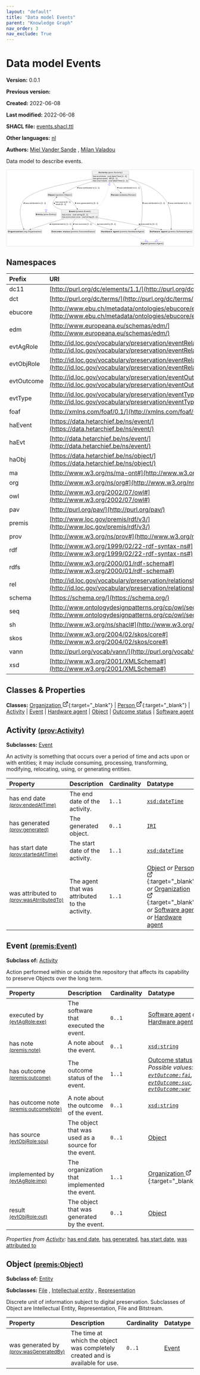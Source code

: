```yaml
---
layout: "default"
title: "Data model Events"
parent: "Knowledge Graph"
nav_order: 3
nav_exclude: True
---
```

<svg xmlns="http://www.w3.org/2000/svg" style="display: none;"><symbol id="svg-external-link" width="24" height="24" viewBox="0 0 24 24" fill="none" stroke="currentColor" stroke-width="2" stroke-linecap="round" stroke-linejoin="round" class="feather feather-external-link"><title id="svg-external-link-title">(external link)</title><path d="M18 13v6a2 2 0 0 1-2 2H5a2 2 0 0 1-2-2V8a2 2 0 0 1 2-2h6"></path><polyline points="15 3 21 3 21 9"></polyline><line x1="10" y1="14" x2="21" y2="3"></line> </symbol></svg>

Data model Events
====================

**Version:** 0.0.1

**Previous version:** 

**Created:** 2022-06-08

**Last modified:** 2022-06-08

**SHACL file:** [events.shacl.ttl](events.shacl.ttl)

**Other languages:**
[nl](../nl)

**Authors:**
[Miel Vander Sande](mailto:miel.vandersande@meemoo.be)
, [Milan Valadou](mailto:milan.valadou@meemoo.be)


Data model to describe events.

<div class="wrap">
  <div class="zoom">
  <svg xmlns="http://www.w3.org/2000/svg" xmlns:xlink="http://www.w3.org/1999/xlink" contentStyleType="text/css" preserveAspectRatio="none" version="1.1" viewBox="0 0 1346 548" zoomAndPan="magnify"><defs/><g><a href="../../organization/en#org%3AOrganization" target="_top" title="../../organization/en#org%3AOrganization" xlink:actuate="onRequest" xlink:href="../../organization/en#org%3AOrganization" xlink:show="new" xlink:title="../../organization/en#org%3AOrganization" xlink:type="simple"><g id="elem_org_Organization"><rect codeLine="15" fill="#F1F1F1" height="26.2969" id="org_Organization" rx="3.5" ry="3.5" style="stroke:#181818;stroke-width:0.5;" width="247" x="7" y="429"/><text fill="#000000" font-family="sans-serif" font-size="14" font-weight="bold" lengthAdjust="spacing" textLength="106" x="10" y="446.9951">Organization</text><text fill="#000000" font-family="sans-serif" font-size="14" lengthAdjust="spacing" textLength="131" x="120" y="446.9951">(org:Organization)</text></g></a><a href="../../organization/en#schema%3APerson" target="_top" title="../../organization/en#schema%3APerson" xlink:actuate="onRequest" xlink:href="../../organization/en#schema%3APerson" xlink:show="new" xlink:title="../../organization/en#schema%3APerson" xlink:type="simple"><g id="elem_schema_Person"><rect codeLine="16" fill="#F1F1F1" height="26.2969" id="schema_Person" rx="3.5" ry="3.5" style="stroke:#181818;stroke-width:0.5;" width="184" x="749.5" y="167"/><text fill="#000000" font-family="sans-serif" font-size="14" font-weight="bold" lengthAdjust="spacing" textLength="55" x="752.5" y="184.9951">Person</text><text fill="#000000" font-family="sans-serif" font-size="14" lengthAdjust="spacing" textLength="119" x="811.5" y="184.9951">(schema:Person)</text></g></a><a href="#prov%3AActivity" target="_top" title="#prov%3AActivity" xlink:actuate="onRequest" xlink:href="#prov%3AActivity" xlink:show="new" xlink:title="#prov%3AActivity" xlink:type="simple"><g id="elem_prov_Activity"><rect codeLine="19" fill="#F1F1F1" height="83.1875" id="prov_Activity" rx="3.5" ry="3.5" style="stroke:#181818;stroke-width:0.5;" width="264" x="616.5" y="7"/><text fill="#000000" font-family="sans-serif" font-size="14" font-weight="bold" lengthAdjust="spacing" textLength="64" x="662.5" y="24.9951">Activity</text><text fill="#000000" font-family="sans-serif" font-size="14" lengthAdjust="spacing" textLength="104" x="730.5" y="24.9951">(prov:Activity)</text><line style="stroke:#181818;stroke-width:0.5;" x1="617.5" x2="879.5" y1="33.2969" y2="33.2969"/><text fill="#000000" font-family="sans-serif" font-size="14" lengthAdjust="spacing" textLength="24" x="622.5" y="50.292">has</text><text fill="#000000" font-family="sans-serif" font-size="14" lengthAdjust="spacing" textLength="4" x="646.5" y="50.292"> </text><text fill="#000000" font-family="sans-serif" font-size="14" lengthAdjust="spacing" textLength="27" x="650.5" y="50.292">end</text><text fill="#000000" font-family="sans-serif" font-size="14" lengthAdjust="spacing" textLength="4" x="677.5" y="50.292"> </text><text fill="#000000" font-family="sans-serif" font-size="14" lengthAdjust="spacing" textLength="33" x="681.5" y="50.292">date</text><text fill="#000000" font-family="sans-serif" font-size="14" lengthAdjust="spacing" textLength="4" x="714.5" y="50.292"> </text><text fill="#000000" font-family="sans-serif" font-size="14" lengthAdjust="spacing" textLength="5" x="718.5" y="50.292">:</text><text fill="#000000" font-family="sans-serif" font-size="14" lengthAdjust="spacing" textLength="4" x="723.5" y="50.292"> </text><text fill="#000000" font-family="sans-serif" font-size="14" font-style="italic" lengthAdjust="spacing" textLength="97" x="727.5" y="50.292">xsd:dateTime</text><text fill="#000000" font-family="sans-serif" font-size="14" lengthAdjust="spacing" textLength="4" x="824.5" y="50.292"> </text><text fill="#000000" font-family="sans-serif" font-size="14" lengthAdjust="spacing" textLength="38" x="828.5" y="50.292">[1..1]</text><text fill="#000000" font-family="sans-serif" font-size="14" lengthAdjust="spacing" textLength="24" x="622.5" y="66.5889">has</text><text fill="#000000" font-family="sans-serif" font-size="14" lengthAdjust="spacing" textLength="4" x="646.5" y="66.5889"> </text><text fill="#000000" font-family="sans-serif" font-size="14" lengthAdjust="spacing" textLength="75" x="650.5" y="66.5889">generated</text><text fill="#000000" font-family="sans-serif" font-size="14" lengthAdjust="spacing" textLength="4" x="725.5" y="66.5889"> </text><text fill="#000000" font-family="sans-serif" font-size="14" lengthAdjust="spacing" textLength="5" x="729.5" y="66.5889">:</text><text fill="#000000" font-family="sans-serif" font-size="14" lengthAdjust="spacing" textLength="4" x="734.5" y="66.5889"> </text><text fill="#000000" font-family="sans-serif" font-size="14" font-style="italic" lengthAdjust="spacing" textLength="18" x="738.5" y="66.5889">IRI</text><text fill="#000000" font-family="sans-serif" font-size="14" lengthAdjust="spacing" textLength="4" x="756.5" y="66.5889"> </text><text fill="#000000" font-family="sans-serif" font-size="14" lengthAdjust="spacing" textLength="38" x="760.5" y="66.5889">[0..1]</text><text fill="#000000" font-family="sans-serif" font-size="14" lengthAdjust="spacing" textLength="24" x="622.5" y="82.8857">has</text><text fill="#000000" font-family="sans-serif" font-size="14" lengthAdjust="spacing" textLength="4" x="646.5" y="82.8857"> </text><text fill="#000000" font-family="sans-serif" font-size="14" lengthAdjust="spacing" textLength="35" x="650.5" y="82.8857">start</text><text fill="#000000" font-family="sans-serif" font-size="14" lengthAdjust="spacing" textLength="4" x="685.5" y="82.8857"> </text><text fill="#000000" font-family="sans-serif" font-size="14" lengthAdjust="spacing" textLength="33" x="689.5" y="82.8857">date</text><text fill="#000000" font-family="sans-serif" font-size="14" lengthAdjust="spacing" textLength="4" x="722.5" y="82.8857"> </text><text fill="#000000" font-family="sans-serif" font-size="14" lengthAdjust="spacing" textLength="5" x="726.5" y="82.8857">:</text><text fill="#000000" font-family="sans-serif" font-size="14" lengthAdjust="spacing" textLength="4" x="731.5" y="82.8857"> </text><text fill="#000000" font-family="sans-serif" font-size="14" font-style="italic" lengthAdjust="spacing" textLength="97" x="735.5" y="82.8857">xsd:dateTime</text><text fill="#000000" font-family="sans-serif" font-size="14" lengthAdjust="spacing" textLength="4" x="832.5" y="82.8857"> </text><text fill="#000000" font-family="sans-serif" font-size="14" lengthAdjust="spacing" textLength="38" x="836.5" y="82.8857">[1..1]</text></g></a><a href="#premis%3AEvent" target="_top" title="#premis%3AEvent" xlink:actuate="onRequest" xlink:href="#premis%3AEvent" xlink:show="new" xlink:title="#premis%3AEvent" xlink:type="simple"><g id="elem_premis_Event"><rect codeLine="18" fill="#F1F1F1" height="66.8906" id="premis_Event" rx="3.5" ry="3.5" style="stroke:#181818;stroke-width:0.5;" width="266" x="394.5" y="285"/><text fill="#000000" font-family="sans-serif" font-size="14" font-weight="bold" lengthAdjust="spacing" textLength="45" x="449.5" y="302.9951">Event</text><text fill="#000000" font-family="sans-serif" font-size="14" lengthAdjust="spacing" textLength="107" x="498.5" y="302.9951">(premis:Event)</text><line style="stroke:#181818;stroke-width:0.5;" x1="395.5" x2="659.5" y1="311.2969" y2="311.2969"/><text fill="#000000" font-family="sans-serif" font-size="14" lengthAdjust="spacing" textLength="24" x="400.5" y="328.292">has</text><text fill="#000000" font-family="sans-serif" font-size="14" lengthAdjust="spacing" textLength="4" x="424.5" y="328.292"> </text><text fill="#000000" font-family="sans-serif" font-size="14" lengthAdjust="spacing" textLength="34" x="428.5" y="328.292">note</text><text fill="#000000" font-family="sans-serif" font-size="14" lengthAdjust="spacing" textLength="4" x="462.5" y="328.292"> </text><text fill="#000000" font-family="sans-serif" font-size="14" lengthAdjust="spacing" textLength="5" x="466.5" y="328.292">:</text><text fill="#000000" font-family="sans-serif" font-size="14" lengthAdjust="spacing" textLength="4" x="471.5" y="328.292"> </text><text fill="#000000" font-family="sans-serif" font-size="14" font-style="italic" lengthAdjust="spacing" textLength="69" x="475.5" y="328.292">xsd:string</text><text fill="#000000" font-family="sans-serif" font-size="14" lengthAdjust="spacing" textLength="4" x="544.5" y="328.292"> </text><text fill="#000000" font-family="sans-serif" font-size="14" lengthAdjust="spacing" textLength="38" x="548.5" y="328.292">[0..1]</text><text fill="#000000" font-family="sans-serif" font-size="14" lengthAdjust="spacing" textLength="24" x="400.5" y="344.5889">has</text><text fill="#000000" font-family="sans-serif" font-size="14" lengthAdjust="spacing" textLength="4" x="424.5" y="344.5889"> </text><text fill="#000000" font-family="sans-serif" font-size="14" lengthAdjust="spacing" textLength="64" x="428.5" y="344.5889">outcome</text><text fill="#000000" font-family="sans-serif" font-size="14" lengthAdjust="spacing" textLength="4" x="492.5" y="344.5889"> </text><text fill="#000000" font-family="sans-serif" font-size="14" lengthAdjust="spacing" textLength="34" x="496.5" y="344.5889">note</text><text fill="#000000" font-family="sans-serif" font-size="14" lengthAdjust="spacing" textLength="4" x="530.5" y="344.5889"> </text><text fill="#000000" font-family="sans-serif" font-size="14" lengthAdjust="spacing" textLength="5" x="534.5" y="344.5889">:</text><text fill="#000000" font-family="sans-serif" font-size="14" lengthAdjust="spacing" textLength="4" x="539.5" y="344.5889"> </text><text fill="#000000" font-family="sans-serif" font-size="14" font-style="italic" lengthAdjust="spacing" textLength="69" x="543.5" y="344.5889">xsd:string</text><text fill="#000000" font-family="sans-serif" font-size="14" lengthAdjust="spacing" textLength="4" x="612.5" y="344.5889"> </text><text fill="#000000" font-family="sans-serif" font-size="14" lengthAdjust="spacing" textLength="38" x="616.5" y="344.5889">[0..1]</text></g></a><a href="#premis%3AHardwareAgent" target="_top" title="#premis%3AHardwareAgent" xlink:actuate="onRequest" xlink:href="#premis%3AHardwareAgent" xlink:show="new" xlink:title="#premis%3AHardwareAgent" xlink:type="simple"><g id="elem_premis_HardwareAgent"><rect codeLine="20" fill="#F1F1F1" height="26.2969" id="premis_HardwareAgent" rx="3.5" ry="3.5" style="stroke:#181818;stroke-width:0.5;" width="315" x="679" y="429"/><text fill="#000000" font-family="sans-serif" font-size="14" font-weight="bold" lengthAdjust="spacing" textLength="129" x="682" y="446.9951">Hardware agent</text><text fill="#000000" font-family="sans-serif" font-size="14" lengthAdjust="spacing" textLength="176" x="815" y="446.9951">(premis:HardwareAgent)</text></g></a><a href="#premis%3AAgent" target="_top" title="#premis%3AAgent" xlink:actuate="onRequest" xlink:href="#premis%3AAgent" xlink:show="new" xlink:title="#premis%3AAgent" xlink:type="simple"><g id="elem_premis_Agent"><rect codeLine="26" fill="#F1F1F1" height="26.2969" id="premis_Agent" rx="3.5" ry="3.5" style="stroke:#181818;stroke-width:0.5;" width="167" x="965" y="516"/><text fill="#000000" font-family="sans-serif" font-size="14" font-weight="bold" lengthAdjust="spacing" textLength="48" x="968" y="533.9951">Agent</text><text fill="#000000" font-family="sans-serif" font-size="14" lengthAdjust="spacing" textLength="109" x="1020" y="533.9951">(premis:Agent)</text></g></a><a href="#premis%3AObject" target="_top" title="#premis%3AObject" xlink:actuate="onRequest" xlink:href="#premis%3AObject" xlink:show="new" xlink:title="#premis%3AObject" xlink:type="simple"><g id="elem_premis_Object"><rect codeLine="22" fill="#F1F1F1" height="26.2969" id="premis_Object" rx="3.5" ry="3.5" style="stroke:#181818;stroke-width:0.5;" width="177" x="295" y="167"/><text fill="#000000" font-family="sans-serif" font-size="14" font-weight="bold" lengthAdjust="spacing" textLength="53" x="298" y="184.9951">Object</text><text fill="#000000" font-family="sans-serif" font-size="14" lengthAdjust="spacing" textLength="114" x="355" y="184.9951">(premis:Object)</text></g></a><a href="#prov%3AEntity" target="_top" title="#prov%3AEntity" xlink:actuate="onRequest" xlink:href="#prov%3AEntity" xlink:show="new" xlink:title="#prov%3AEntity" xlink:type="simple"><g id="elem_prov_Entity"><rect codeLine="23" fill="#F1F1F1" height="26.2969" id="prov_Entity" rx="3.5" ry="3.5" style="stroke:#181818;stroke-width:0.5;" width="151" x="208" y="305.5"/><text fill="#000000" font-family="sans-serif" font-size="14" font-weight="bold" lengthAdjust="spacing" textLength="49" x="211" y="323.4951">Entity</text><text fill="#000000" font-family="sans-serif" font-size="14" lengthAdjust="spacing" textLength="92" x="264" y="323.4951">(prov:Entity)</text></g></a><a href="#premis%3AOutcomeStatus" target="_top" title="#premis%3AOutcomeStatus" xlink:actuate="onRequest" xlink:href="#premis%3AOutcomeStatus" xlink:show="new" xlink:title="#premis%3AOutcomeStatus" xlink:type="simple"><g id="elem_premis_OutcomeStatus"><rect codeLine="24" fill="#F1F1F1" height="26.2969" id="premis_OutcomeStatus" rx="3.5" ry="3.5" style="stroke:#181818;stroke-width:0.5;" width="319" x="321" y="429"/><text fill="#000000" font-family="sans-serif" font-size="14" font-weight="bold" lengthAdjust="spacing" textLength="132" x="324" y="446.9951">Outcome status</text><text fill="#000000" font-family="sans-serif" font-size="14" lengthAdjust="spacing" textLength="177" x="460" y="446.9951">(premis:OutcomeStatus)</text></g></a><a href="#premis%3ASoftwareAgent" target="_top" title="#premis%3ASoftwareAgent" xlink:actuate="onRequest" xlink:href="#premis%3ASoftwareAgent" xlink:show="new" xlink:title="#premis%3ASoftwareAgent" xlink:type="simple"><g id="elem_premis_SoftwareAgent"><rect codeLine="25" fill="#F1F1F1" height="26.2969" id="premis_SoftwareAgent" rx="3.5" ry="3.5" style="stroke:#181818;stroke-width:0.5;" width="310" x="1029.5" y="429"/><text fill="#000000" font-family="sans-serif" font-size="14" font-weight="bold" lengthAdjust="spacing" textLength="126" x="1032.5" y="446.9951">Software agent</text><text fill="#000000" font-family="sans-serif" font-size="14" lengthAdjust="spacing" textLength="174" x="1162.5" y="446.9951">(premis:SoftwareAgent)</text></g></a><g id="link_prov_Activity_org_Organization"><path codeLine="37" d="M616.444,66.375 C449.665,90.808 177.489,142.167 120.5,223 C76.5203,285.381 107.951,384.582 123.342,424.023 " fill="none" id="prov_Activity-to-org_Organization" style="stroke:#454645;stroke-width:1.0;"/><polygon fill="#454645" points="125.31,428.966,125.6965,419.1247,123.4602,424.3208,118.2642,422.0844,125.31,428.966" style="stroke:#454645;stroke-width:1.0;"/><polygon fill="#000000" points="121.4525,242.002,130.5,239.0705,127.0489,234.3124,121.4525,242.002" style="stroke:#000000;stroke-width:1.0;"/><text fill="#000000" font-family="sans-serif" font-size="13" lengthAdjust="spacing" textLength="26" x="134.5" y="243.5669">was</text><text fill="#000000" font-family="sans-serif" font-size="13" lengthAdjust="spacing" textLength="4" x="160.5" y="243.5669"> </text><text fill="#000000" font-family="sans-serif" font-size="13" lengthAdjust="spacing" textLength="63" x="164.5" y="243.5669">attributed</text><text fill="#000000" font-family="sans-serif" font-size="13" lengthAdjust="spacing" textLength="4" x="227.5" y="243.5669"> </text><text fill="#000000" font-family="sans-serif" font-size="13" lengthAdjust="spacing" textLength="13" x="231.5" y="243.5669">to</text><text fill="#000000" font-family="sans-serif" font-size="13" lengthAdjust="spacing" textLength="4" x="244.5" y="243.5669"> </text><text fill="#000000" font-family="sans-serif" font-size="13" lengthAdjust="spacing" textLength="34" x="248.5" y="243.5669">[1..1]</text></g><g id="link_prov_Activity_premis_HardwareAgent"><path codeLine="38" d="M880.548,64.88 C913.125,75.28 944.404,92.302 964.5,120 C982.705,145.092 982.685,373.894 964.5,399 C955.317,411.678 942.186,420.598 927.799,426.857 " fill="none" id="prov_Activity-to-premis_HardwareAgent" style="stroke:#454645;stroke-width:1.0;"/><polygon fill="#454645" points="922.875,428.88,932.7199,429.1605,927.5,426.9803,929.6803,421.7605,922.875,428.88" style="stroke:#454645;stroke-width:1.0;"/><polygon fill="#000000" points="984.1472,244.0243,985.8906,234.6749,980.0622,235.4358,984.1472,244.0243" style="stroke:#000000;stroke-width:1.0;"/><text fill="#000000" font-family="sans-serif" font-size="13" lengthAdjust="spacing" textLength="26" x="992.5" y="243.5669">was</text><text fill="#000000" font-family="sans-serif" font-size="13" lengthAdjust="spacing" textLength="4" x="1018.5" y="243.5669"> </text><text fill="#000000" font-family="sans-serif" font-size="13" lengthAdjust="spacing" textLength="63" x="1022.5" y="243.5669">attributed</text><text fill="#000000" font-family="sans-serif" font-size="13" lengthAdjust="spacing" textLength="4" x="1085.5" y="243.5669"> </text><text fill="#000000" font-family="sans-serif" font-size="13" lengthAdjust="spacing" textLength="13" x="1089.5" y="243.5669">to</text><text fill="#000000" font-family="sans-serif" font-size="13" lengthAdjust="spacing" textLength="4" x="1102.5" y="243.5669"> </text><text fill="#000000" font-family="sans-serif" font-size="13" lengthAdjust="spacing" textLength="34" x="1106.5" y="243.5669">[1..1]</text></g><g id="link_prov_Activity_premis_Object"><path codeLine="39" d="M616.221,84.078 C580.547,94.516 542.224,106.757 507.5,120 C473.319,133.036 435.562,151.642 410.798,164.458 " fill="none" id="prov_Activity-to-premis_Object" style="stroke:#454645;stroke-width:1.0;"/><polygon fill="#454645" points="406.329,166.78,416.1595,166.1782,410.7654,164.4739,412.4697,159.0799,406.329,166.78" style="stroke:#454645;stroke-width:1.0;"/><polygon fill="#000000" points="507.8438,130.3883,517.3379,129.8293,515.1961,124.3556,507.8438,130.3883" style="stroke:#000000;stroke-width:1.0;"/><text fill="#000000" font-family="sans-serif" font-size="13" lengthAdjust="spacing" textLength="26" x="521.5" y="133.0669">was</text><text fill="#000000" font-family="sans-serif" font-size="13" lengthAdjust="spacing" textLength="4" x="547.5" y="133.0669"> </text><text fill="#000000" font-family="sans-serif" font-size="13" lengthAdjust="spacing" textLength="63" x="551.5" y="133.0669">attributed</text><text fill="#000000" font-family="sans-serif" font-size="13" lengthAdjust="spacing" textLength="4" x="614.5" y="133.0669"> </text><text fill="#000000" font-family="sans-serif" font-size="13" lengthAdjust="spacing" textLength="13" x="618.5" y="133.0669">to</text><text fill="#000000" font-family="sans-serif" font-size="13" lengthAdjust="spacing" textLength="4" x="631.5" y="133.0669"> </text><text fill="#000000" font-family="sans-serif" font-size="13" lengthAdjust="spacing" textLength="34" x="635.5" y="133.0669">[1..1]</text></g><g id="link_prov_Activity_premis_SoftwareAgent"><path codeLine="40" d="M880.506,68.018 C973.268,88.713 1090.88,132.184 1149.5,223 C1191.11,287.46 1189.05,384.387 1186.17,423.607 " fill="none" id="prov_Activity-to-premis_SoftwareAgent" style="stroke:#454645;stroke-width:1.0;"/><polygon fill="#454645" points="1185.74,428.964,1190.442,420.31,1186.137,423.9798,1182.4673,419.6748,1185.74,428.964" style="stroke:#454645;stroke-width:1.0;"/><polygon fill="#000000" points="1172.7593,242.8581,1169.0918,234.0831,1164.6345,237.9147,1172.7593,242.8581" style="stroke:#000000;stroke-width:1.0;"/><text fill="#000000" font-family="sans-serif" font-size="13" lengthAdjust="spacing" textLength="26" x="1178.5" y="243.5669">was</text><text fill="#000000" font-family="sans-serif" font-size="13" lengthAdjust="spacing" textLength="4" x="1204.5" y="243.5669"> </text><text fill="#000000" font-family="sans-serif" font-size="13" lengthAdjust="spacing" textLength="63" x="1208.5" y="243.5669">attributed</text><text fill="#000000" font-family="sans-serif" font-size="13" lengthAdjust="spacing" textLength="4" x="1271.5" y="243.5669"> </text><text fill="#000000" font-family="sans-serif" font-size="13" lengthAdjust="spacing" textLength="13" x="1275.5" y="243.5669">to</text><text fill="#000000" font-family="sans-serif" font-size="13" lengthAdjust="spacing" textLength="4" x="1288.5" y="243.5669"> </text><text fill="#000000" font-family="sans-serif" font-size="13" lengthAdjust="spacing" textLength="34" x="1292.5" y="243.5669">[1..1]</text></g><g id="link_prov_Activity_schema_Person"><path codeLine="41" d="M768.075,90.277 C776.237,105.567 786.404,122.691 797.5,137 C804.841,146.467 814.315,155.791 822.591,163.239 " fill="none" id="prov_Activity-to-schema_Person" style="stroke:#454645;stroke-width:1.0;"/><polygon fill="#454645" points="826.543,166.738,822.4551,157.7776,822.799,163.424,817.1526,163.768,826.543,166.738" style="stroke:#454645;stroke-width:1.0;"/><polygon fill="#000000" points="805.4928,132.5718,802.4331,123.5669,797.7245,127.0851,805.4928,132.5718" style="stroke:#000000;stroke-width:1.0;"/><text fill="#000000" font-family="sans-serif" font-size="13" lengthAdjust="spacing" textLength="26" x="811.5" y="133.0669">was</text><text fill="#000000" font-family="sans-serif" font-size="13" lengthAdjust="spacing" textLength="4" x="837.5" y="133.0669"> </text><text fill="#000000" font-family="sans-serif" font-size="13" lengthAdjust="spacing" textLength="63" x="841.5" y="133.0669">attributed</text><text fill="#000000" font-family="sans-serif" font-size="13" lengthAdjust="spacing" textLength="4" x="904.5" y="133.0669"> </text><text fill="#000000" font-family="sans-serif" font-size="13" lengthAdjust="spacing" textLength="13" x="908.5" y="133.0669">to</text><text fill="#000000" font-family="sans-serif" font-size="13" lengthAdjust="spacing" textLength="4" x="921.5" y="133.0669"> </text><text fill="#000000" font-family="sans-serif" font-size="13" lengthAdjust="spacing" textLength="34" x="925.5" y="133.0669">[1..1]</text></g><g id="link_premis_Event_prov_Activity"><path codeLine="44" d="M629.056,284.849 C643.935,276.824 658.069,266.989 669.5,255 C707.498,215.148 727.748,155.072 738.191,110.153 " fill="none" id="premis_Event-to-prov_Activity" style="stroke:#0000FF;stroke-width:1.0;stroke-dasharray:1.0,3.0;"/><polygon fill="none" points="731.384,108.51,742.387,90.401,745.078,111.419,731.384,108.51" style="stroke:#0000FF;stroke-width:1.0;"/></g><g id="link_premis_Event_org_Organization"><path codeLine="48" d="M410.166,352.002 C377.195,361.402 341.372,371.866 308.5,382 C260.907,396.672 206.633,414.877 170.657,427.153 " fill="none" id="premis_Event-to-org_Organization" style="stroke:#454645;stroke-width:1.0;"/><polygon fill="#454645" points="165.485,428.92,175.2947,429.7969,170.2167,427.3042,172.7094,422.2262,165.485,428.92" style="stroke:#454645;stroke-width:1.0;"/><polygon fill="#000000" points="308.7293,392.0633,318.2394,392.1595,316.4797,386.5513,308.7293,392.0633" style="stroke:#000000;stroke-width:1.0;"/><text fill="#000000" font-family="sans-serif" font-size="13" lengthAdjust="spacing" textLength="85" x="322.5" y="395.0669">implemented</text><text fill="#000000" font-family="sans-serif" font-size="13" lengthAdjust="spacing" textLength="4" x="407.5" y="395.0669"> </text><text fill="#000000" font-family="sans-serif" font-size="13" lengthAdjust="spacing" textLength="16" x="411.5" y="395.0669">by</text><text fill="#000000" font-family="sans-serif" font-size="13" lengthAdjust="spacing" textLength="4" x="427.5" y="395.0669"> </text><text fill="#000000" font-family="sans-serif" font-size="13" lengthAdjust="spacing" textLength="34" x="431.5" y="395.0669">[1..1]</text></g><g id="link_premis_Event_premis_HardwareAgent"><path codeLine="49" d="M571.366,352.052 C594.968,368.22 625.185,386.845 654.5,399 C685.777,411.968 721.817,421.345 753.532,427.902 " fill="none" id="premis_Event-to-premis_HardwareAgent" style="stroke:#454645;stroke-width:1.0;"/><polygon fill="#454645" points="758.583,428.931,750.5614,423.2166,753.6834,427.9339,748.9661,431.056,758.583,428.931" style="stroke:#454645;stroke-width:1.0;"/><polygon fill="#000000" points="664.1159,392.4883,656.8954,386.2984,654.636,391.7247,664.1159,392.4883" style="stroke:#000000;stroke-width:1.0;"/><text fill="#000000" font-family="sans-serif" font-size="13" lengthAdjust="spacing" textLength="60" x="668.5" y="395.0669">executed</text><text fill="#000000" font-family="sans-serif" font-size="13" lengthAdjust="spacing" textLength="4" x="728.5" y="395.0669"> </text><text fill="#000000" font-family="sans-serif" font-size="13" lengthAdjust="spacing" textLength="16" x="732.5" y="395.0669">by</text><text fill="#000000" font-family="sans-serif" font-size="13" lengthAdjust="spacing" textLength="4" x="748.5" y="395.0669"> </text><text fill="#000000" font-family="sans-serif" font-size="13" lengthAdjust="spacing" textLength="34" x="752.5" y="395.0669">[0..1]</text></g><g id="link_premis_Event_premis_Object"><path codeLine="50" d="M394.299,285.55 C368.359,276.639 346.647,266.275 338.5,255 C330.17,243.472 332.832,236.044 338.5,223 C343.039,212.556 351.596,203.529 360.04,196.549 " fill="none" id="premis_Event-to-premis_Object" style="stroke:#454645;stroke-width:1.0;"/><polygon fill="#454645" points="364.158,193.29,354.6182,195.7377,360.237,196.3925,359.5822,202.0114,364.158,193.29" style="stroke:#454645;stroke-width:1.0;"/><polygon fill="#000000" points="341.7038,234.4666,342.2104,243.9636,347.6959,241.8521,341.7038,234.4666" style="stroke:#000000;stroke-width:1.0;"/><text fill="#000000" font-family="sans-serif" font-size="13" lengthAdjust="spacing" textLength="23" x="352.5" y="236.0669">has</text><text fill="#000000" font-family="sans-serif" font-size="13" lengthAdjust="spacing" textLength="4" x="375.5" y="236.0669"> </text><text fill="#000000" font-family="sans-serif" font-size="13" lengthAdjust="spacing" textLength="43" x="379.5" y="236.0669">source</text><text fill="#000000" font-family="sans-serif" font-size="13" lengthAdjust="spacing" textLength="4" x="422.5" y="236.0669"> </text><text fill="#000000" font-family="sans-serif" font-size="13" lengthAdjust="spacing" textLength="34" x="426.5" y="236.0669">[0..1]</text><text fill="#000000" font-family="sans-serif" font-size="13" lengthAdjust="spacing" textLength="36" x="352.5" y="251.1997">result</text><text fill="#000000" font-family="sans-serif" font-size="13" lengthAdjust="spacing" textLength="4" x="388.5" y="251.1997"> </text><text fill="#000000" font-family="sans-serif" font-size="13" lengthAdjust="spacing" textLength="34" x="392.5" y="251.1997">[0..1]</text></g><g id="link_premis_Object_premis_Event"><path codeLine="60" d="M416.248,193.108 C432.31,200.145 451.22,210.175 465.5,223 C483.265,238.954 498.15,261.094 508.879,279.933 " fill="none" id="premis_Object-to-premis_Event" style="stroke:#454645;stroke-width:1.0;"/><polygon fill="#454645" points="511.516,284.645,510.613,274.8376,509.0749,280.2814,503.6312,278.7433,511.516,284.645" style="stroke:#454645;stroke-width:1.0;"/><polygon fill="#000000" points="501.148,242.4858,496.5585,234.1558,492.5388,238.4443,501.148,242.4858" style="stroke:#000000;stroke-width:1.0;"/><text fill="#000000" font-family="sans-serif" font-size="13" lengthAdjust="spacing" textLength="26" x="506.5" y="243.5669">was</text><text fill="#000000" font-family="sans-serif" font-size="13" lengthAdjust="spacing" textLength="4" x="532.5" y="243.5669"> </text><text fill="#000000" font-family="sans-serif" font-size="13" lengthAdjust="spacing" textLength="66" x="536.5" y="243.5669">generated</text><text fill="#000000" font-family="sans-serif" font-size="13" lengthAdjust="spacing" textLength="4" x="602.5" y="243.5669"> </text><text fill="#000000" font-family="sans-serif" font-size="13" lengthAdjust="spacing" textLength="16" x="606.5" y="243.5669">by</text><text fill="#000000" font-family="sans-serif" font-size="13" lengthAdjust="spacing" textLength="4" x="622.5" y="243.5669"> </text><text fill="#000000" font-family="sans-serif" font-size="13" lengthAdjust="spacing" textLength="34" x="626.5" y="243.5669">[0..1]</text></g><g id="link_premis_Event_premis_OutcomeStatus"><path codeLine="51" d="M494.572,352.299 C487.599,361.222 481.226,371.379 477.5,382 C472.79,395.428 474.066,411.632 476.224,423.658 " fill="none" id="premis_Event-to-premis_OutcomeStatus" style="stroke:#454645;stroke-width:1.0;"/><polygon fill="#454645" points="477.259,428.865,479.426,419.2575,476.2834,423.9611,471.5797,420.8185,477.259,428.865" style="stroke:#454645;stroke-width:1.0;"/><polygon fill="#000000" points="481.2549,395.4089,486.3537,387.3806,480.661,385.9169,481.2549,395.4089" style="stroke:#000000;stroke-width:1.0;"/><text fill="#000000" font-family="sans-serif" font-size="13" lengthAdjust="spacing" textLength="23" x="491.5" y="395.0669">has</text><text fill="#000000" font-family="sans-serif" font-size="13" lengthAdjust="spacing" textLength="4" x="514.5" y="395.0669"> </text><text fill="#000000" font-family="sans-serif" font-size="13" lengthAdjust="spacing" textLength="57" x="518.5" y="395.0669">outcome</text><text fill="#000000" font-family="sans-serif" font-size="13" lengthAdjust="spacing" textLength="4" x="575.5" y="395.0669"> </text><text fill="#000000" font-family="sans-serif" font-size="13" lengthAdjust="spacing" textLength="34" x="579.5" y="395.0669">[1..1]</text></g><g id="link_premis_Event_premis_SoftwareAgent"><path codeLine="52" d="M660.85,344.161 C798.012,369.526 1006.379,408.06 1114.26,428.011 " fill="none" id="premis_Event-to-premis_SoftwareAgent" style="stroke:#454645;stroke-width:1.0;"/><polygon fill="#454645" points="1119.32,428.947,1111.1872,423.392,1114.4017,428.0468,1109.7469,431.2613,1119.32,428.947" style="stroke:#454645;stroke-width:1.0;"/><polygon fill="#000000" points="963.4166,391.4756,955.0568,386.9409,953.9879,392.7207,963.4166,391.4756" style="stroke:#000000;stroke-width:1.0;"/><text fill="#000000" font-family="sans-serif" font-size="13" lengthAdjust="spacing" textLength="60" x="967.5" y="395.0669">executed</text><text fill="#000000" font-family="sans-serif" font-size="13" lengthAdjust="spacing" textLength="4" x="1027.5" y="395.0669"> </text><text fill="#000000" font-family="sans-serif" font-size="13" lengthAdjust="spacing" textLength="16" x="1031.5" y="395.0669">by</text><text fill="#000000" font-family="sans-serif" font-size="13" lengthAdjust="spacing" textLength="4" x="1047.5" y="395.0669"> </text><text fill="#000000" font-family="sans-serif" font-size="13" lengthAdjust="spacing" textLength="34" x="1051.5" y="395.0669">[0..1]</text></g><g id="link_premis_HardwareAgent_premis_Agent"><path codeLine="55" d="M866.874,455.1784 C901.607,469.1041 958.942,492.0922 999.903,508.5152 " fill="none" id="premis_HardwareAgent-to-premis_Agent" style="stroke:#0000FF;stroke-width:1.0;stroke-dasharray:1.0,3.0;"/><polygon fill="none" points="1002.566,502.0413,1018.52,515.9815,997.356,515.0357,1002.566,502.0413" style="stroke:#0000FF;stroke-width:1.0;"/></g><g id="link_premis_Object_prov_Entity"><path codeLine="58" d="M346.756,193.107 C331.911,199.741 315.87,209.438 305.5,223 C291.895,240.793 286.488,265.597 284.433,285.329 " fill="none" id="premis_Object-to-prov_Entity" style="stroke:#0000FF;stroke-width:1.0;stroke-dasharray:1.0,3.0;"/><polygon fill="none" points="291.413,285.875,283.27,305.438,277.436,285.067,291.413,285.875" style="stroke:#0000FF;stroke-width:1.0;"/></g><g id="link_premis_SoftwareAgent_premis_Agent"><path codeLine="64" d="M1165.01,455.1784 C1144.21,468.181 1110.77,489.0843 1085.03,505.1672 " fill="none" id="premis_SoftwareAgent-to-premis_Agent" style="stroke:#0000FF;stroke-width:1.0;stroke-dasharray:1.0,3.0;"/><polygon fill="none" points="1088.62,511.1801,1067.95,515.8442,1081.2,499.3081,1088.62,511.1801" style="stroke:#0000FF;stroke-width:1.0;"/></g></g></svg>
  </div>
</div>

## Namespaces

| Prefix | URI      |
| :----- | :------- |
| dc11     | [http://purl.org/dc/elements/1.1/](http://purl.org/dc/elements/1.1/) |
| dct     | [http://purl.org/dc/terms/](http://purl.org/dc/terms/) |
| ebucore     | [http://www.ebu.ch/metadata/ontologies/ebucore/ebucore#](http://www.ebu.ch/metadata/ontologies/ebucore/ebucore#) |
| edm     | [http://www.europeana.eu/schemas/edm/](http://www.europeana.eu/schemas/edm/) |
| evtAgRole     | [http://id.loc.gov/vocabulary/preservation/eventRelatedAgentRole/](http://id.loc.gov/vocabulary/preservation/eventRelatedAgentRole/) |
| evtObjRole     | [http://id.loc.gov/vocabulary/preservation/eventRelatedObjectRole/](http://id.loc.gov/vocabulary/preservation/eventRelatedObjectRole/) |
| evtOutcome     | [http://id.loc.gov/vocabulary/preservation/eventOutcome/](http://id.loc.gov/vocabulary/preservation/eventOutcome/) |
| evtType     | [http://id.loc.gov/vocabulary/preservation/eventType](http://id.loc.gov/vocabulary/preservation/eventType) |
| foaf     | [http://xmlns.com/foaf/0.1/](http://xmlns.com/foaf/0.1/) |
| haEvent     | [https://data.hetarchief.be/ns/event/](https://data.hetarchief.be/ns/event/) |
| haEvt     | [http://data.hetarchief.be/ns/event/](http://data.hetarchief.be/ns/event/) |
| haObj     | [https://data.hetarchief.be/ns/object/](https://data.hetarchief.be/ns/object/) |
| ma     | [http://www.w3.org/ns/ma-ont#](http://www.w3.org/ns/ma-ont#) |
| org     | [http://www.w3.org/ns/org#](http://www.w3.org/ns/org#) |
| owl     | [http://www.w3.org/2002/07/owl#](http://www.w3.org/2002/07/owl#) |
| pav     | [http://purl.org/pav/](http://purl.org/pav/) |
| premis     | [http://www.loc.gov/premis/rdf/v3/](http://www.loc.gov/premis/rdf/v3/) |
| prov     | [http://www.w3.org/ns/prov#](http://www.w3.org/ns/prov#) |
| rdf     | [http://www.w3.org/1999/02/22-rdf-syntax-ns#](http://www.w3.org/1999/02/22-rdf-syntax-ns#) |
| rdfs     | [http://www.w3.org/2000/01/rdf-schema#](http://www.w3.org/2000/01/rdf-schema#) |
| rel     | [http://id.loc.gov/vocabulary/preservation/relationshipSubType/](http://id.loc.gov/vocabulary/preservation/relationshipSubType/) |
| schema     | [https://schema.org/](https://schema.org/) |
| seq     | [http://www.ontologydesignpatterns.org/cp/owl/sequence.owl#](http://www.ontologydesignpatterns.org/cp/owl/sequence.owl#) |
| sh     | [http://www.w3.org/ns/shacl#](http://www.w3.org/ns/shacl#) |
| skos     | [http://www.w3.org/2004/02/skos/core#](http://www.w3.org/2004/02/skos/core#) |
| vann     | [http://purl.org/vocab/vann/](http://purl.org/vocab/vann/) |
| xsd     | [http://www.w3.org/2001/XMLSchema#](http://www.w3.org/2001/XMLSchema#) |

## Classes & Properties

**Classes:** 
 [Organization <svg class="svg-external-link" viewBox="0 0 24 24" aria-labelledby="svg-external-link-title"><use xlink:href="#svg-external-link"></use></svg>](../../organization/en#org%3AOrganization){:target="_blank"} |  [Person <svg class="svg-external-link" viewBox="0 0 24 24" aria-labelledby="svg-external-link-title"><use xlink:href="#svg-external-link"></use></svg>](../../organization/en#schema%3APerson){:target="_blank"} |  [Activity](#prov%3AActivity) |  [Event](#premis%3AEvent) |  [Hardware agent](#premis%3AHardwareAgent) |  [Object](#premis%3AObject) |  [Outcome status](#premis%3AOutcomeStatus) |  [Software agent](#premis%3ASoftwareAgent)
## <a id="prov%3AActivity"></a>Activity <small>[(prov:Activity)](http://www.w3.org/ns/prov#Activity)</small>


**Subclasses:** 
[Event](#premis%3AEvent)

An activity is something that occurs over a period of time and acts upon or with entities; it may include consuming, processing, transforming, modifying, relocating, using, or generating entities.

| Property | Description | Cardinality | Datatype |
| :------ | :---------- | :---------- | :------- |
| <a id='prov%3AendedAtTime'></a>has end date <br> <small>[(prov:endedAtTime)](http://www.w3.org/ns/prov#endedAtTime)</small> | The end date of the activity. | `1..1` | [`xsd:dateTime`](http://www.w3.org/2001/XMLSchema#dateTime)  |
| <a id='prov%3Agenerated'></a>has generated <br> <small>[(prov:generated)](http://www.w3.org/ns/prov#generated)</small> | The generated object. | `0..1` | [`IRI`](https://www.rfc-editor.org/rfc/rfc3987.txt)  |
| <a id='prov%3AstartedAtTime'></a>has start date <br> <small>[(prov:startedAtTime)](http://www.w3.org/ns/prov#startedAtTime)</small> | The start date of the activity. | `1..1` | [`xsd:dateTime`](http://www.w3.org/2001/XMLSchema#dateTime)  |
| <a id='prov%3AwasAtrributedTo'></a>was attributed to <br> <small>[(prov:wasAtrributedTo)](http://www.w3.org/ns/prov#wasAtrributedTo)</small> | The agent that was attributed to the activity. | `1..1` | [Object](#premis%3AObject) _or_ [Person <svg class="svg-external-link" viewBox="0 0 24 24" aria-labelledby="svg-external-link-title"><use xlink:href="#svg-external-link"></use></svg>](../../organization/en#schema%3APerson){:target="_blank"} _or_ [Organization <svg class="svg-external-link" viewBox="0 0 24 24" aria-labelledby="svg-external-link-title"><use xlink:href="#svg-external-link"></use></svg>](../../organization/en#org%3AOrganization){:target="_blank"} _or_ [Software agent](#premis%3ASoftwareAgent) _or_ [Hardware agent](#premis%3AHardwareAgent)  |

## <a id="premis%3AEvent"></a>Event <small>[(premis:Event)](http://www.loc.gov/premis/rdf/v3/Event)</small>


**Subclass of:** 
[Activity](#prov%3AActivity)

Action performed within or outside the repository that affects its capability to preserve Objects over the long term.

| Property | Description | Cardinality | Datatype |
| :------ | :---------- | :---------- | :------- |
| <a id='evtAgRole%3Aexe'></a>executed by <br> <small>[(evtAgRole:exe)](http://id.loc.gov/vocabulary/preservation/eventRelatedAgentRole/exe)</small> | The software that executed the event. | `0..1` | [Software agent](#premis%3ASoftwareAgent) _or_ [Hardware agent](#premis%3AHardwareAgent)  |
| <a id='premis%3Anote'></a>has note <br> <small>[(premis:note)](http://www.loc.gov/premis/rdf/v3/note)</small> | A note about the event. | `0..1` | [`xsd:string`](http://www.w3.org/2001/XMLSchema#string)  |
| <a id='premis%3Aoutcome'></a>has outcome <br> <small>[(premis:outcome)](http://www.loc.gov/premis/rdf/v3/outcome)</small> | The outcome status of the event. | `1..1` | [Outcome status](#premis%3AOutcomeStatus) <br>_Possible values: [`evtOutcome:fai`](http://id.loc.gov/vocabulary/preservation/eventOutcome/fai), [`evtOutcome:suc`](http://id.loc.gov/vocabulary/preservation/eventOutcome/suc), [`evtOutcome:war`](http://id.loc.gov/vocabulary/preservation/eventOutcome/war)_ |
| <a id='premis%3AoutcomeNote'></a>has outcome note <br> <small>[(premis:outcomeNote)](http://www.loc.gov/premis/rdf/v3/outcomeNote)</small> | A note about the outcome of the event. | `0..1` | [`xsd:string`](http://www.w3.org/2001/XMLSchema#string)  |
| <a id='evtObjRole%3Asou'></a>has source <br> <small>[(evtObjRole:sou)](http://id.loc.gov/vocabulary/preservation/eventRelatedObjectRole/sou)</small> | The object that was used as a source for the event. | `0..1` | [Object](#premis%3AObject)  |
| <a id='evtAgRole%3Aimp'></a>implemented by <br> <small>[(evtAgRole:imp)](http://id.loc.gov/vocabulary/preservation/eventRelatedAgentRole/imp)</small> | The organization that implemented the event. | `1..1` | [Organization <svg class="svg-external-link" viewBox="0 0 24 24" aria-labelledby="svg-external-link-title"><use xlink:href="#svg-external-link"></use></svg>](../../organization/en#org%3AOrganization){:target="_blank"}  |
| <a id='evtObjRole%3Aout'></a>result <br> <small>[(evtObjRole:out)](http://id.loc.gov/vocabulary/preservation/eventRelatedObjectRole/out)</small> | The object that was generated by the event. | `0..1` | [Object](#premis%3AObject)  |

_Properties from [Activity](#prov%3AActivity):_  [has end date](#prov%3AendedAtTime),  [has generated](#prov%3Agenerated),  [has start date](#prov%3AstartedAtTime),  [was attributed to](#prov%3AwasAtrributedTo)

## <a id="premis%3AObject"></a>Object <small>[(premis:Object)](http://www.loc.gov/premis/rdf/v3/Object)</small>


**Subclass of:** 
[Entity](#prov%3AEntity)

**Subclasses:** 
[File](#premis%3AFile)
, [Intellectual entity](#premis%3AIntellectualEntity)
, [Representation](#premis%3ARepresentation)

Discrete unit of information subject to digital preservation. Subclasses of Object are Intellectual Entity, Representation, File and Bitstream.

| Property | Description | Cardinality | Datatype |
| :------ | :---------- | :---------- | :------- |
| <a id='prov%3AwasGeneratedBy'></a>was generated by <br> <small>[(prov:wasGeneratedBy)](http://www.w3.org/ns/prov#wasGeneratedBy)</small> | The time at which the object was completely created and is available for use. | `0..1` | [Event](#premis%3AEvent)  |




<style>
.zoom > svg {
    width: 100%;
    height: auto;
    background-color: #fff;
}

.zoom > svg text{
   -webkit-user-select: none;
   -moz-user-select: none;
   -ms-user-select: none;
   user-select: none;
}

.wrap {
  overflow: hidden;
  border: 1px solid #E6E6E6;
}

.zoom {
  position: relative;
}

.zoom:hover {
  transform: scale(2.0); cursor: grab;
}
.svg-external-link {
  width: 16px;
  height: 16px;
}
</style>
<script>
var svg = document.querySelector('svg[zoomAndPan="magnify"]');
var zoomDiv = document.querySelector('.zoom');
zoomDiv.addEventListener('mouseleave', onMouseOutZoomDiv);
if (window.PointerEvent) {
  svg.addEventListener('pointerdown', onPointerDown);
  svg.addEventListener('pointerup', onPointerUp);
  svg.addEventListener('pointerleave', onPointerUp); 
  svg.addEventListener('pointermove', onPointerMove); 
} else {

  svg.addEventListener('mousedown', onPointerDown); 
  svg.addEventListener('mouseup', onPointerUp); 
  svg.addEventListener('mouseleave', onPointerUp); 
  svg.addEventListener('mousemove', onPointerMove); 

  svg.addEventListener('touchstart', onPointerDown);
  svg.addEventListener('touchend', onPointerUp);
  svg.addEventListener('touchmove', onPointerMove); 
}

function getPointFromEvent (event) {
  var point = {x:0, y:0};
  if (event.targetTouches) {
    point.x = event.targetTouches[0].clientX;
    point.y = event.targetTouches[0].clientY;
  } else {
    point.x = event.clientX;
    point.y = event.clientY;
  }
  
  return point;
}

var isPointerDown = false;

var pointerOrigin = {
  x: 0,
  y: 0
};

function onPointerDown(event) {
  isPointerDown = true; 
  
  var pointerPosition = getPointFromEvent(event);
  pointerOrigin.x = pointerPosition.x;
  pointerOrigin.y = pointerPosition.y;
}

var originalViewBoxString = svg.getAttribute('viewBox');
var originalViewBoxList= svg.viewBox.baseVal;

var originalViewBox = {
    x: originalViewBoxList.x,
    y: originalViewBoxList.y,
    width: originalViewBoxList.width,
    height: originalViewBoxList.height
};

var viewBox = structuredClone(originalViewBox);
console.log(viewBox);
var newViewBox = {
  x: 0,
  y: 0
};

var ratio = viewBox.width / svg.getBoundingClientRect().width;
window.addEventListener('resize', function() {
  ratio = viewBox.width / svg.getBoundingClientRect().width;
});

function onPointerMove (event) {
  if (!isPointerDown) {
    return;
  }
  event.preventDefault();

  var pointerPosition = getPointFromEvent(event);

  newViewBox.x = viewBox.x - ((pointerPosition.x - pointerOrigin.x) * ratio);
  newViewBox.y = viewBox.y - ((pointerPosition.y - pointerOrigin.y) * ratio);

  var viewBoxString = `${newViewBox.x} ${newViewBox.y} ${viewBox.width} ${viewBox.height}`;
  svg.setAttribute('viewBox', viewBoxString);
}

function onPointerUp() {
  isPointerDown = false;

  viewBox.x = newViewBox.x;
  viewBox.y = newViewBox.y;
}
function onMouseOutZoomDiv(event) {

  var viewBoxString = structuredClone(originalViewBoxString);
  viewBox.x = 0;
  viewBox.y = 0;
  svg.setAttribute('viewBox', originalViewBoxString);
}

</script>
